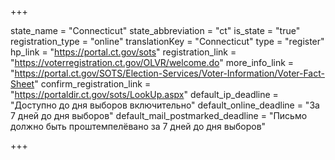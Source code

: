 +++

state_name = "Connecticut"
state_abbreviation = "ct"
is_state = "true"
registration_type = "online"
translationKey = "Connecticut"
type = "register"
hp_link = "https://portal.ct.gov/sots"
registration_link = "https://voterregistration.ct.gov/OLVR/welcome.do"
more_info_link = "https://portal.ct.gov/SOTS/Election-Services/Voter-Information/Voter-Fact-Sheet"
confirm_registration_link = "https://portaldir.ct.gov/sots/LookUp.aspx"
default_ip_deadline = "Доступно до дня выборов включительно"
default_online_deadline = "За 7 дней до дня выборов"
default_mail_postmarked_deadline = "Письмо должно быть проштемпелёвано за 7 дней до дня выборов"

+++